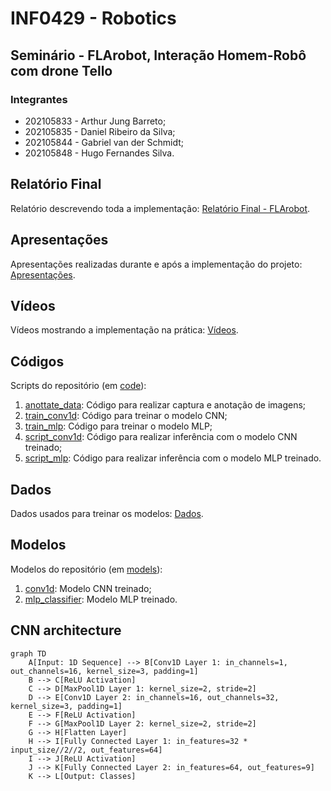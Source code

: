 # INF0429 - Robotics

## Seminário - FLArobot, Interação Homem-Robô com drone Tello

### Integrantes
- 202105833 - Arthur Jung Barreto;
- 202105835 - Daniel Ribeiro da Silva;
- 202105844 - Gabriel van der Schmidt;
- 202105848 - Hugo Fernandes Silva.

## Relatório Final

Relatório descrevendo toda a implementação: [Relatório Final - FLArobot](Relatório.pdf).

## Apresentações

Apresentações realizadas durante e após a implementação do projeto: [Apresentações](https://drive.google.com/drive/folders/12nAjPHUr_3Wk-I5l_NAJ49CnR4sdqFbL?usp=sharing).

## Vídeos

Vídeos mostrando a implementação na prática: [Vídeos](https://drive.google.com/drive/folders/1IUTySIOkhd4fTqNvGjHl3K1Qny4y-R4l?usp=sharing).

## Códigos

Scripts do repositório (em [code](code)):

1. [anottate_data](code/annotate_data.py): Código para realizar captura e anotação de imagens;
2. [train_conv1d](code/train_conv1d.py): Código para treinar o modelo CNN;
3. [train_mlp](code/script_mlp.py): Código para treinar o modelo MLP;
4. [script_conv1d](code/script_conv1d.py): Código para realizar inferência com o modelo CNN treinado;
5. [script_mlp](code/script_mlp.py): Código para realizar inferência com o modelo MLP treinado.

## Dados

Dados usados para treinar os modelos: [Dados](https://drive.google.com/file/d/1BKxSd8WXPLu_BiryX7B-QhOR9M9l9pVv/view?usp=sharing).

## Modelos

Modelos do repositório (em [models](models)):

1. [conv1d](models/conv1d.pth): Modelo CNN treinado;
2. [mlp_classifier](models/mlp_classifier.joblib): Modelo MLP treinado.

## CNN architecture

```mermaid
graph TD
    A[Input: 1D Sequence] --> B[Conv1D Layer 1: in_channels=1, out_channels=16, kernel_size=3, padding=1]
    B --> C[ReLU Activation]
    C --> D[MaxPool1D Layer 1: kernel_size=2, stride=2]
    D --> E[Conv1D Layer 2: in_channels=16, out_channels=32, kernel_size=3, padding=1]
    E --> F[ReLU Activation]
    F --> G[MaxPool1D Layer 2: kernel_size=2, stride=2]
    G --> H[Flatten Layer]
    H --> I[Fully Connected Layer 1: in_features=32 * input_size//2//2, out_features=64]
    I --> J[ReLU Activation]
    J --> K[Fully Connected Layer 2: in_features=64, out_features=9]
    K --> L[Output: Classes]
